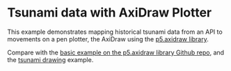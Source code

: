 # Tsunami data with AxiDraw Plotter

This example demonstrates mapping historical tsunami data from an API to movements on a pen plotter, the AxiDraw using the [p5.axidraw library](https://github.com/jmpinit/p5.axidraw).

Compare with the [basic example on the p5.axidraw library Github repo](https://github.com/jmpinit/p5.axidraw/blob/main/examples/basic/sketch.js), and the [tsunami drawing](../tsunami-drawing) example.
